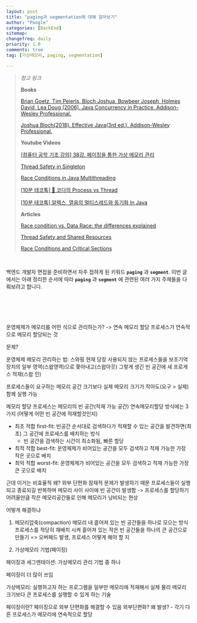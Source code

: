 ```yaml
---
layout: post
title: "paging과 segmentation에 대해 알아보기"
author: "Poogle"
categories: [BackEnd]
sitemap:
changefreq: daily
priority: 1.0
comments: true
tag: [가상메모리, paging, segmentation]

---
```


> _참고 링크_
> 
> **Books** 
> 
> [Brian Goetz, Tim Peierls, Bloch Joshua, Bowbeer Joseph, Holmes David, Lea Doug (2006). Java Concurrency in Practice. Addison-Wesley Professional. ](https://www.amazon.com/Java-Concurrency-Practice-Brian-Goetz/dp/0321349601)
> 
> [Joshua Bloch(2018). Effective Java(3rd ed.). Addison-Wesley Professional.](http://www.yes24.com/Product/Goods/65551284)
> 
> **Youtube Videos** 
> 
> [[컴퓨터 공학 기초 강의] 38강. 페이징을 통한 가상 메모리 관리](https://www.youtube.com/watch?v=8ufliWkgqMo)
> 
> [Thread Safety in Singleton](https://www.youtube.com/watch?v=QWrcOmLWi_Q)
> 
> [Race Conditions in Java Multithreading](https://www.youtube.com/watch?v=RMR75VzYoos&list=PLL8woMHwr36EDxjUoCzboZjedsnhLP1j4&index=10)
> 
> [[10분 테코톡] 🌷 코다의 Process vs Thread](https://www.youtube.com/watch?v=1grtWKqTn50)
> 
> [[10분 테코톡] 알렉스, 열음의 멀티스레드와 동기화 In Java](https://www.youtube.com/watch?v=ktWcieiNzKs)
> 
> **Articles**
> 
> [Race condition vs. Data Race: the differences explained](https://www.avanderlee.com/swift/race-condition-vs-data-race/)
> 
> [Thread Safety and Shared Resources](https://jenkov.com/tutorials/java-concurrency/thread-safety.html)
> 
> [Race Conditions and Critical Sections](https://jenkov.com/tutorials/java-concurrency/race-conditions-and-critical-sections.html)

<br>

백엔드 개발자 면접을 준비하면서 자주 접하게 된 키워드 **`paging`** 과 **`segment`**. 이번 글에서는 아래 정리한 순서에 따라 **`paging`** 과 **`segment`** 에 관련된 여러 가지 주제들을 다뤄보려고 합니다.

<br>

```text

```

<br>

운영체제가 메모리를 어떤 식으로 관리하는가? -> 연속 메모리 할당
프로세스가 연속적으로 메모리 할당되는 것

문제?

운영체제 메모리 관리하는 법: 스와핑
현재 당장 사용되지 않는 프로세스들을 보조기억장치의 일부 영역(스왑영역)으로 쫓아내고(스왑아웃) 그렇게 생긴 빈 공간에 새 프로게스 적재(스왑 인)

프로세스들이 요구하는 메모리 공간 크기보다 실제 메모리 크기가 작아도(요구 > 실제) 함께 실행 가능

메모리 할당
프로세스는 메모리의 빈 공간(적재 가능 공간)
연속메모리할당 방식에는 3가지 (어떻게 어떤 빈 공간에 적재할것인지)
* 최초 적합 first-fit: 빈공간 순서대로 검색하다가 적재할 수 있는 공간을 발견하면(최초) 그 공간에 프로세스를 배치하는 방식
  * 빈 공간을 검색하는 시간이 최소화됨, 빠른 할당
* 최적 적합 best-fit: 운영체제가 비어있는 공간을 모두 검색하고 적재 가능한 가장 작은 곳으로 배치
* 최악 적합 worst-fit:  운영체제가 비어있는 공간을 모두 검색하고 적재 가능한 가장 큰 곳으로 배치


근데 이거는 비효율적
왜? 외부 단편화 잠재적 문제가 발생하기 때문
프로세스들이 실행되고 종료되길 반복하며 메모리 사이 사이에 빈 공간이 발생함
-> 프로세스를 할당하기 어려울만큼 작은 메모리공간들로 인해 메모리가 낭비되는 현상

어떻게 해결하냐
1) 메모리압축(compaction)
메모리 내 흩어져 있는 빈 공간들을 하나로 모으는 방식
프로세스를 적당히 재배치 시켜 흩어져 있는 작은 빈 공간들을 하나의 큰 공간으로 만들기
=> 오버헤드 발생, 프로세스 어떻게 해야 할 지  

2) 가상메모리 기법(페이징)


페이징과 세그멘테이션: 가상메모리 관리 기법 중 하나

페이징이 더 많이 쓰임

가상메모리: 실행하고자 하는 프로그램을 일부만 메모리에 적재해서 실제 물리 메모리 크기보다 큰 프로세스를 실행할 수 있게 하는 기술 

페이징이란?
페이징으로 외부 단편화를 해결할 수 있음
외부단편화?
왜 발생? - 각기 다른 프로세스가 메모리에 연속적으로 할당
